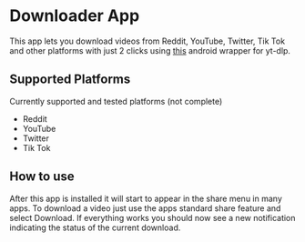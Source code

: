 # Downloader App
This app lets you download videos from Reddit, YouTube, Twitter, Tik Tok and other platforms 
with just 2 clicks using [this](https://github.com/yausername/youtubedl-android) android wrapper
for yt-dlp.

## Supported Platforms
Currently supported and tested platforms (not complete)
* Reddit
* YouTube
* Twitter
* Tik Tok


## How to use
After this app is installed it will start to appear in the share menu in many apps. To 
download a video just use the apps standard share feature and select Download. If everything
works you should now see a new notification indicating the status of the current download.